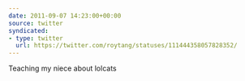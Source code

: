 ```yaml
---
date: 2011-09-07 14:23:00+00:00
source: twitter
syndicated:
- type: twitter
  url: https://twitter.com/roytang/statuses/111444358057828352/
---
```


Teaching my niece about lolcats